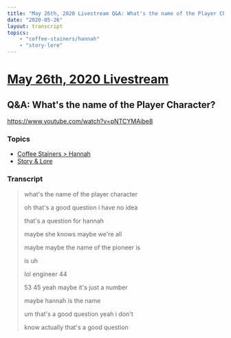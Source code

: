 ```yaml
---
title: "May 26th, 2020 Livestream Q&A: What's the name of the Player Character?"
date: "2020-05-26"
layout: transcript
topics:
    - "coffee-stainers/hannah"
    - "story-lore"
---
```

# [May 26th, 2020 Livestream](../2020-05-26.md)
## Q&A: What's the name of the Player Character?
https://www.youtube.com/watch?v=pNTCYMAibe8

### Topics
* [Coffee Stainers > Hannah](../topics/coffee-stainers/hannah.md)
* [Story & Lore](../topics/story-lore.md)

### Transcript

> what's the name of the player character
> 
> oh that's a good question i have no idea
> 
> that's a question for hannah
> 
> maybe she knows maybe we're all
> 
> maybe maybe the name of the pioneer is
> 
> is uh
> 
> lol engineer 44
> 
> 53 45 yeah maybe it's just a number
> 
> maybe hannah is the name
> 
> um that's a good question yeah i don't
> 
> know actually that's a good question
> 
